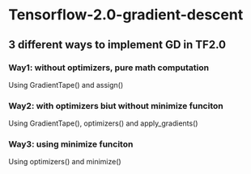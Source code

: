 # Tensorflow-2.0-gradient-descent
## 3 different ways to implement GD in TF2.0

### Way1: without optimizers, pure math computation

Using GradientTape() and assign()
  
### Way2: with optimizers biut without minimize funciton

Using GradientTape(), optimizers() and apply_gradients()

### Way3: using minimize funciton

Using optimizers() and minimize()

